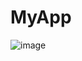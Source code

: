 # MyApp

![image](https://github.com/FIAP-2024-3SIS/cp02-96277-ana-eliza-perobelli/assets/108037430/efed9162-6cde-4233-a3dd-4e993b0184b6)
